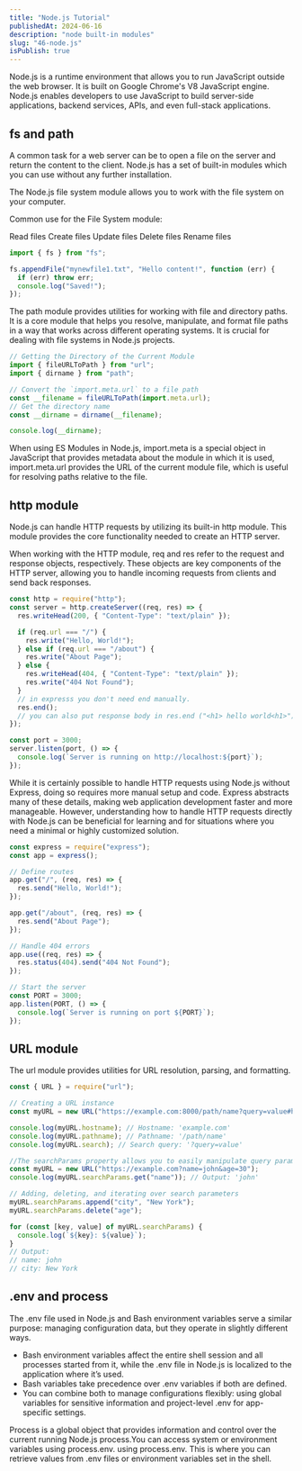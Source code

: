 ```yaml
---
title: "Node.js Tutorial"
publishedAt: 2024-06-16
description: "node built-in modules"
slug: "46-node.js"
isPublish: true
---
```


Node.js is a runtime environment that allows you to run JavaScript outside the web browser. It is built on Google Chrome's V8 JavaScript engine. Node.js enables developers to use JavaScript to build server-side applications, backend services, APIs, and even full-stack applications.

## fs and path

A common task for a web server can be to open a file on the server and return the content to the client. Node.js has a set of built-in modules which you can use without any further installation.

The Node.js file system module allows you to work with the file system on your computer.

Common use for the File System module:

Read files
Create files
Update files
Delete files
Rename files

```js
import { fs } from "fs";

fs.appendFile("mynewfile1.txt", "Hello content!", function (err) {
  if (err) throw err;
  console.log("Saved!");
});
```

The path module provides utilities for working with file and directory paths. It is a core module that helps you resolve, manipulate, and format file paths in a way that works across different operating systems. It is crucial for dealing with file systems in Node.js projects.

```js
// Getting the Directory of the Current Module
import { fileURLToPath } from "url";
import { dirname } from "path";

// Convert the `import.meta.url` to a file path
const __filename = fileURLToPath(import.meta.url);
// Get the directory name
const __dirname = dirname(__filename);

console.log(__dirname);
```

When using ES Modules in Node.js, import.meta is a special object in JavaScript that provides metadata about the module in which it is used, import.meta.url provides the URL of the current module file, which is useful for resolving paths relative to the file.

## http module

Node.js can handle HTTP requests by utilizing its built-in http module. This module provides the core functionality needed to create an HTTP server.

When working with the HTTP module, req and res refer to the request and response objects, respectively. These objects are key components of the HTTP server, allowing you to handle incoming requests from clients and send back responses.

```js
const http = require("http");
const server = http.createServer((req, res) => {
  res.writeHead(200, { "Content-Type": "text/plain" });

  if (req.url === "/") {
    res.write("Hello, World!");
  } else if (req.url === "/about") {
    res.write("About Page");
  } else {
    res.writeHead(404, { "Content-Type": "text/plain" });
    res.write("404 Not Found");
  }
  // in expresss you don't need end manually.
  res.end();
  // you can also put response body in res.end ("<h1> hello world<h1>")
});

const port = 3000;
server.listen(port, () => {
  console.log(`Server is running on http://localhost:${port}`);
});
```

While it is certainly possible to handle HTTP requests using Node.js without Express, doing so requires more manual setup and code. Express abstracts many of these details, making web application development faster and more manageable. However, understanding how to handle HTTP requests directly with Node.js can be beneficial for learning and for situations where you need a minimal or highly customized solution.

```js
const express = require("express");
const app = express();

// Define routes
app.get("/", (req, res) => {
  res.send("Hello, World!");
});

app.get("/about", (req, res) => {
  res.send("About Page");
});

// Handle 404 errors
app.use((req, res) => {
  res.status(404).send("404 Not Found");
});

// Start the server
const PORT = 3000;
app.listen(PORT, () => {
  console.log(`Server is running on port ${PORT}`);
});
```

## URL module

The url module provides utilities for URL resolution, parsing, and formatting.

```js
const { URL } = require("url");

// Creating a URL instance
const myURL = new URL("https://example.com:8000/path/name?query=value#hash");

console.log(myURL.hostname); // Hostname: 'example.com'
console.log(myURL.pathname); // Pathname: '/path/name'
console.log(myURL.search); // Search query: '?query=value'

//The searchParams property allows you to easily manipulate query parameters.
const myURL = new URL("https://example.com?name=john&age=30");
console.log(myURL.searchParams.get("name")); // Output: 'john'

// Adding, deleting, and iterating over search parameters
myURL.searchParams.append("city", "New York");
myURL.searchParams.delete("age");

for (const [key, value] of myURL.searchParams) {
  console.log(`${key}: ${value}`);
}
// Output:
// name: john
// city: New York
```

## .env and process

The .env file used in Node.js and Bash environment variables serve a similar purpose: managing configuration data, but they operate in slightly different ways.

- Bash environment variables affect the entire shell session and all processes started from it, while the .env file in Node.js is localized to the application where it’s used.
- Bash variables take precedence over .env variables if both are defined.
- You can combine both to manage configurations flexibly: using global variables for sensitive information and project-level .env for app-specific settings.

Process is a global object that provides information and control over the current running Node.js process.You can access system or environment variables using process.env. using process.env. This is where you can retrieve values from .env files or environment variables set in the shell.

